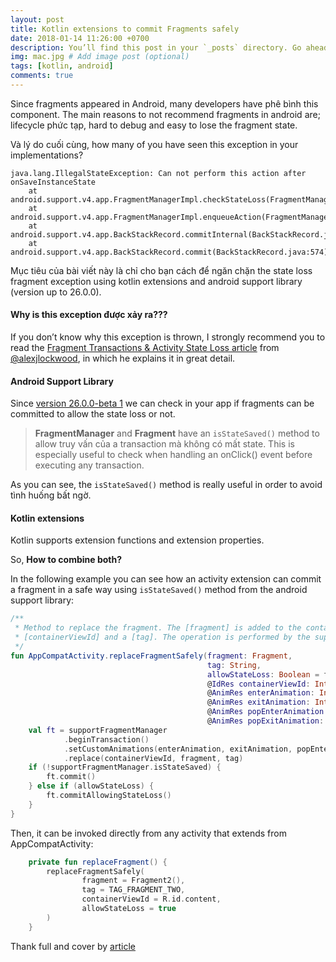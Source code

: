 ```yaml
---
layout: post
title: Kotlin extensions to commit Fragments safely
date: 2018-01-14 11:26:00 +0700
description: You’ll find this post in your `_posts` directory. Go ahead and edit it and re-build the site to see your changes. # Add post description (optional)
img: mac.jpg # Add image post (optional)
tags: [kotlin, android]
comments: true
---
```


Since fragments appeared in Android, many developers have phê bình this component. The main reasons to not recommend fragments in android are; lifecycle phức tạp, hard to debug and easy to lose the fragment state.

Và lý do cuối cùng, how many of you have seen this exception in your implementations?
~~~
java.lang.IllegalStateException: Can not perform this action after onSaveInstanceState
    at android.support.v4.app.FragmentManagerImpl.checkStateLoss(FragmentManager.java:1341)
    at android.support.v4.app.FragmentManagerImpl.enqueueAction(FragmentManager.java:1352)
    at android.support.v4.app.BackStackRecord.commitInternal(BackStackRecord.java:595)
    at android.support.v4.app.BackStackRecord.commit(BackStackRecord.java:574)
~~~   
Mục tiêu của bài viết này là chỉ cho bạn cách để ngăn chặn the state loss fragment exception using kotlin extensions and android support library (version up to 26.0.0).

#### Why is this exception được xảy ra???

If you don’t know why this exception is thrown, I strongly recommend you to read the [Fragment Transactions & Activity State Loss article](http://www.androiddesignpatterns.com/2013/08/fragment-transaction-commit-state-loss.html) from [@alexjlockwood](https://twitter.com/alexjlockwood), in which he explains it in great detail.

#### Android Support Library

Since [version 26.0.0-beta 1](https://developer.android.com/topic/libraries/support-library/revisions.html#26-0-0-beta1) we can check in your app if fragments can be committed to allow the state loss or not.

> **FragmentManager** and **Fragment** have an `isStateSaved()` method to allow truy vấn của a transaction mà không có mất state. This is especially useful to check when handling an onClick() event before executing any transaction.

As you can see, the `isStateSaved()` method is really useful in order to avoid tình huống bất ngờ.

#### Kotlin extensions
Kotlin supports extension functions and extension properties.

So, **How to combine both?**

In the following example you can see how an activity extension can commit a fragment in a safe way using `isStateSaved()` method from the android support library:

~~~ kotlin
/**
 * Method to replace the fragment. The [fragment] is added to the container view with id
 * [containerViewId] and a [tag]. The operation is performed by the supportFragmentManager.
 */
fun AppCompatActivity.replaceFragmentSafely(fragment: Fragment,
                                            tag: String,
                                            allowStateLoss: Boolean = false,
                                            @IdRes containerViewId: Int,
                                            @AnimRes enterAnimation: Int = 0,
                                            @AnimRes exitAnimation: Int = 0,
                                            @AnimRes popEnterAnimation: Int = 0,
                                            @AnimRes popExitAnimation: Int = 0) {
    val ft = supportFragmentManager
            .beginTransaction()
            .setCustomAnimations(enterAnimation, exitAnimation, popEnterAnimation, popExitAnimation)
            .replace(containerViewId, fragment, tag)
    if (!supportFragmentManager.isStateSaved) {
        ft.commit()
    } else if (allowStateLoss) {
        ft.commitAllowingStateLoss()
    }
}
~~~

Then, it can be invoked directly from any activity that extends from AppCompatActivity:

~~~ kotlin
    private fun replaceFragment() {
        replaceFragmentSafely(
                fragment = Fragment2(),
                tag = TAG_FRAGMENT_TWO,
                containerViewId = R.id.content,
                allowStateLoss = true
        )
    }
~~~
Thank full and cover by [article](https://proandroiddev.com/kotlin-extensions-to-commit-fragments-safely-de06218a1f4) 

